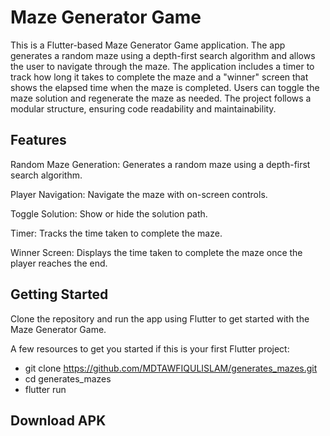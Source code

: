 # Maze Generator Game

This is a Flutter-based Maze Generator Game application. The app generates a random maze using a depth-first search algorithm and allows the user to navigate through the maze. The application includes a timer to track how long it takes to complete the maze and a "winner" screen that shows the elapsed time when the maze is completed. Users can toggle the maze solution and regenerate the maze as needed. The project follows a modular structure, ensuring code readability and maintainability.

## Features

Random Maze Generation: Generates a random maze using a depth-first search algorithm.

Player Navigation: Navigate the maze with on-screen controls.

Toggle Solution: Show or hide the solution path.

Timer: Tracks the time taken to complete the maze.

Winner Screen: Displays the time taken to complete the maze once the player reaches the end.



## Getting Started

Clone the repository and run the app using Flutter to get started with the Maze Generator Game.

A few resources to get you started if this is your first Flutter project:

- git clone https://github.com/MDTAWFIQULISLAM/generates_mazes.git
- cd generates_mazes
- flutter run



## Download APK
